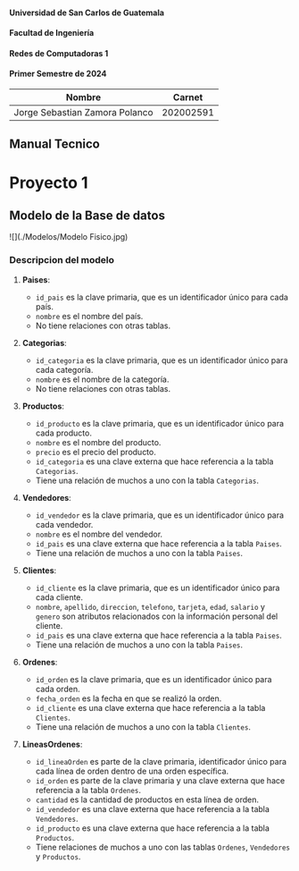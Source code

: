 #### Universidad de San Carlos de Guatemala
#### Facultad de Ingeniería
#### Redes de Computadoras 1
#### Primer Semestre de 2024

|Nombre  | Carnet | 
|------------- | -------------|
|Jorge Sebastian Zamora Polanco  | 202002591|

## Manual Tecnico

# Proyecto 1

## Modelo de la Base de datos

![](./Modelos/Modelo Fisico.jpg)

### Descripcion del modelo

1. **Paises**:
   - `id_pais` es la clave primaria, que es un identificador único para cada país.
   - `nombre` es el nombre del país.
   - No tiene relaciones con otras tablas.

2. **Categorias**:
   - `id_categoria` es la clave primaria, que es un identificador único para cada categoría.
   - `nombre` es el nombre de la categoría.
   - No tiene relaciones con otras tablas.

3. **Productos**:
   - `id_producto` es la clave primaria, que es un identificador único para cada producto.
   - `nombre` es el nombre del producto.
   - `precio` es el precio del producto.
   - `id_categoria` es una clave externa que hace referencia a la tabla `Categorias`.
   - Tiene una relación de muchos a uno con la tabla `Categorias`.

4. **Vendedores**:
   - `id_vendedor` es la clave primaria, que es un identificador único para cada vendedor.
   - `nombre` es el nombre del vendedor.
   - `id_pais` es una clave externa que hace referencia a la tabla `Paises`.
   - Tiene una relación de muchos a uno con la tabla `Paises`.

5. **Clientes**:
   - `id_cliente` es la clave primaria, que es un identificador único para cada cliente.
   - `nombre`, `apellido`, `direccion`, `telefono`, `tarjeta`, `edad`, `salario` y `genero` son atributos relacionados con la información personal del cliente.
   - `id_pais` es una clave externa que hace referencia a la tabla `Paises`.
   - Tiene una relación de muchos a uno con la tabla `Paises`.

6. **Ordenes**:
   - `id_orden` es la clave primaria, que es un identificador único para cada orden.
   - `fecha_orden` es la fecha en que se realizó la orden.
   - `id_cliente` es una clave externa que hace referencia a la tabla `Clientes`.
   - Tiene una relación de muchos a uno con la tabla `Clientes`.

7. **LineasOrdenes**:
   - `id_lineaOrden` es parte de la clave primaria, identificador único para cada línea de orden dentro de una orden específica.
   - `id_orden` es parte de la clave primaria y una clave externa que hace referencia a la tabla `Ordenes`.
   - `cantidad` es la cantidad de productos en esta línea de orden.
   - `id_vendedor` es una clave externa que hace referencia a la tabla `Vendedores`.
   - `id_producto` es una clave externa que hace referencia a la tabla `Productos`.
   - Tiene relaciones de muchos a uno con las tablas `Ordenes`, `Vendedores` y `Productos`.

